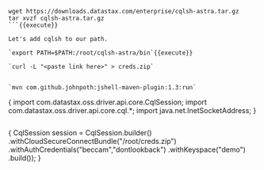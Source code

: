 
```
wget https://downloads.datastax.com/enterprise/cqlsh-astra.tar.gz
tar xvzf cqlsh-astra.tar.gz
```{{execute}}

Let's add cqlsh to our path.

`export PATH=$PATH:/root/cqlsh-astra/bin`{{execute}}

`curl -L "<paste link here>" > creds.zip`


`mvn com.github.johnpoth:jshell-maven-plugin:1.3:run`

```
{
import com.datastax.oss.driver.api.core.CqlSession;
import com.datastax.oss.driver.api.core.cql.*;
import java.net.InetSocketAddress;
}
```

```
{
  CqlSession session = CqlSession.builder()
    .withCloudSecureConnectBundle("/root/creds.zip")
    .withAuthCredentials("beccam","dontlookback")
    .withKeyspace("demo")
    .build());
 }   
```{{execute}}   
